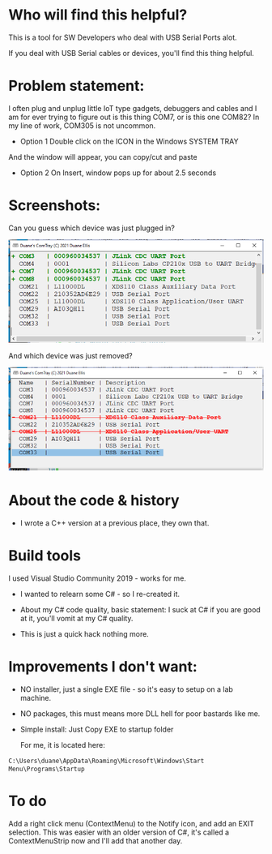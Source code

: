 # Who will find this helpful?

This is a tool for SW Developers who deal with USB Serial Ports alot.

If you deal with USB Serial cables or devices, you'll find this thing helpful. 

# Problem statement:

I often plug and unplug little IoT type gadgets, debuggers and cables and 
I am for ever trying to figure out is this thing COM7, or is this one COM82?
In my line of work, COM305 is not uncommon.

- Option 1 Double click on the ICON in the Windows SYSTEM TRAY

And the window will appear, you can copy/cut and paste

- Option 2 On Insert, window pops up for about 2.5 seconds

# Screenshots:

Can you guess which device was just plugged in?

![plugin-screen-shot](images/add-screenshot_21-mar-30.PNG)

And which device was just removed?

![plugin-screen-shot](images/del-screenshot_21-mar-30.PNG)

# About the code & history

- I wrote a C++ version at a previous place, they own that. 

# Build tools

I used Visual Studio Community 2019 - works for me.


- I wanted to relearn some C# - so I re-created it.

- About my C# code quality, basic statement: I suck at C# if you are good at it, you'll vomit at my C# quality.

- This is just a quick hack nothing more.

# Improvements I don't want:

- NO installer, just a single EXE file - so it's easy to setup on a lab machine.

- NO packages, this must means more DLL hell for poor bastards like me.

- Simple install: Just Copy EXE to startup folder

  For me, it is located here:
```
C:\Users\duane\AppData\Roaming\Microsoft\Windows\Start Menu\Programs\Startup
```

# To do

Add a right click menu (ContextMenu) to the Notify icon, and add an EXIT selection.
This was easier with an older version of C#, it's called a ContextMenuStrip now
and I'll add that another day.
